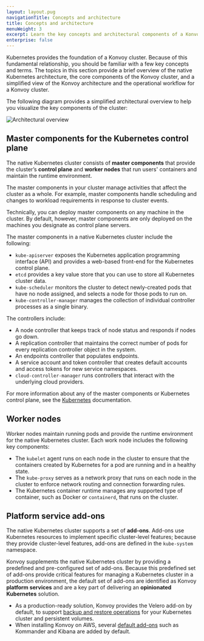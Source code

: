 ```yaml
---
layout: layout.pug
navigationTitle: Concepts and architecture
title: Concepts and architecture
menuWeight: 3
excerpt: Learn the key concepts and architectural components of a Konvoy cluster
enterprise: false
---
```


Kubernetes provides the foundation of a Konvoy cluster.
Because of this fundamental relationship, you should be familiar with a few key concepts and terms.
The topics in this section provide a brief overview of the native Kubernetes architecture, the core components of the Konvoy cluster, and a simplified view of the Konvoy architecture and the operational workflow for a Konvoy cluster.

The following diagram provides a simplified architectural overview to help you visualize the key components of the cluster:

![Architectural overview](../img/Konvoy-arch-diagram.png)

## Master components for the Kubernetes control plane

The native Kubernetes cluster consists of **master components** that provide the cluster’s **control plane** and **worker nodes** that run users' containers and maintain the runtime environment.

The master components in your cluster manage activities that affect the cluster as a whole.
For example, master components handle scheduling and changes to workload requirements in response to cluster events.

Technically, you can deploy master components on any machine in the cluster.
By default, however, master components are only deployed on the machines you designate as control plane servers.

The master components in a native Kubernetes cluster include the following:

- `kube-apiserver` exposes the Kubernetes application programming interface (API) and provides a web-based front-end for the Kubernetes control plane.
- `etcd` provides a key value store that you can use to store all Kubernetes cluster data.
- `kube-scheduler` monitors the cluster to detect newly-created pods that have no node assigned, and selects a node for those pods to run on.
- `kube-controller-manager` manages the collection of individual controller processes as a single binary.

The controllers include:

- A node controller that keeps track of node status and responds if nodes go down.
- A replication controller that maintains the correct number of pods for every replication controller object in the system.
- An endpoints controller that populates endpoints.
- A service account and token controller that creates default accounts and access tokens for new service namespaces.
- `cloud-controller-manager` runs controllers that interact with the underlying cloud providers.

For more information about any of the master components or Kubernetes control plane, see the [Kubernetes][kubedoc] documentation.

## Worker nodes

Worker nodes maintain running pods and provide the runtime environment for the native Kubernetes cluster.
Each work node includes the following key components:

- The `kubelet` agent runs on each node in the cluster to ensure that the containers created by Kubernetes for a pod are running  and in a healthy state.
- The `kube-proxy` serves as a network proxy that runs on each node in the cluster to enforce network routing and connection forwarding rules.
- The Kubernetes container runtime manages any supported type of container, such as Docker or `containerd`, that runs on the cluster.

## Platform service add-ons

The native Kubernetes cluster supports a set of **add-ons**.
Add-ons use Kubernetes resources to implement specific cluster-level features; because they provide cluster-level features, add-ons are defined in the `kube-system` namespace.

Konvoy supplements the native Kubernetes cluster by providing a predefined and pre-configured set of add-ons.
Because this predefined set of add-ons provide critical features for managing a Kubernetes cluster in a production environment, the default set of add-ons are identified as Konvoy **platform services** and are a key part of delivering an **opinionated Kubernetes** solution.

- As a production-ready solution, Konvoy provides the Velero add-on by default, to support [backup and restore operations](/ksphere/konvoy/latest/backup/#velero) for your Kubernetes cluster and persistent volumes.
- When installing Konvoy on AWS, several [default add-ons](/ksphere/konvoy/latest/install/install-aws/#prerequisites) such as Kommander and Kibana are added by default.




[kubedoc]:https://kubernetes.io/docs/concepts/overview/components/
